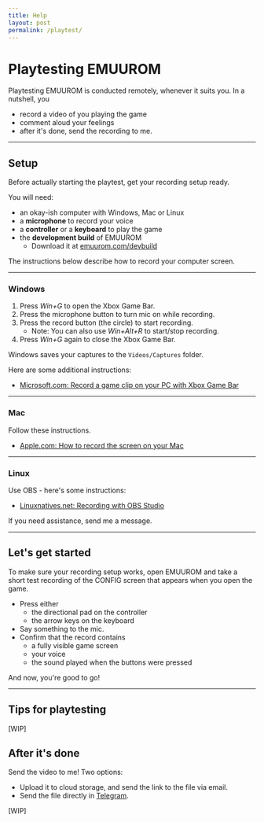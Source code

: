 ```yaml
---
title: Help
layout: post
permalink: /playtest/
---
```



# Playtesting EMUUROM

Playtesting EMUUROM is conducted remotely, whenever it suits you. In a nutshell, you

* record a video of you playing the game
* comment aloud your feelings
* after it's done, send the recording to me.

---

## Setup

Before actually starting the playtest, get your recording setup ready. 

You will need:
* an okay-ish computer with Windows, Mac or Linux
* a **microphone** to record your voice
* a **controller** or a **keyboard** to play the game
* the **development build** of EMUUROM
  * Download it at [emuurom.com/devbuild](https://www.emuurom.com/devbuild)

The instructions below describe how to record your computer screen.

---

### Windows

1. Press *Win+G* to open the Xbox Game Bar.
2. Press the microphone button to turn mic on while recording.
3. Press the record button (the circle) to start recording.
   * Note: You can also use *Win+Alt+R* to start/stop recording.
4. Press *Win+G* again to close the Xbox Game Bar.

Windows saves your captures to the `Videos/Captures` folder.

Here are some additional instructions:
* [Microsoft.com: Record a game clip on your PC with Xbox Game Bar](https://support.microsoft.com/en-us/windows/record-a-game-clip-on-your-pc-with-xbox-game-bar-2f477001-54d4-1276-9144-b0416a307f3c)

---

### Mac

Follow these instructions.

* [Apple.com: How to record the screen on your Mac](https://support.apple.com/en-us/HT208721)

---

### Linux

Use OBS - here's some instructions:
* [Linuxnatives.net: Recording with OBS Studio](https://linuxnatives.net/2020/recording-with-obs-studio)

If you need assistance, send me a message.

---

## Let's get started

To make sure your recording setup works, open EMUUROM and take a short test recording of the CONFIG screen that appears when you open the game.

* Press either 
  * the directional pad on the controller 
  * the arrow keys on the keyboard
* Say something to the mic.
* Confirm that the record contains
  * a fully visible game screen 
  * your voice
  * the sound played when the buttons were pressed

And now, you're good to go!

---

## Tips for playtesting

[WIP]

## After it's done

Send the video to me! Two options:

  * Upload it to cloud storage, and send the link to the file via email.
  * Send the file directly in [Telegram](https://t.me/borbware).

[WIP]
